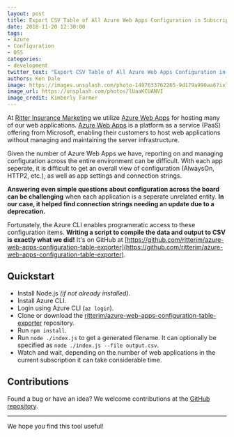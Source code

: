 ```yaml
---
layout: post
title: Export CSV Table of All Azure Web Apps Configuration in Subscription
date: 2018-11-20 12:30:00
tags:
- Azure
- Configuration
- OSS
categories:
- development
twitter_text: "Export CSV Table of All Azure Web Apps Configuration in Subscription"
authors: Ken Dale
image: https://images.unsplash.com/photo-1497633762265-9d179a990aa6?ixlib=rb-0.3.5&s=4a647d42fac71c6e8e5ae5f45fe2d4c8&auto=format&fit=crop&w=2252&q=80
image_url: https://unsplash.com/photos/lUaaKCUANVI
image_credit: Kimberly Farmer
---
```


At [Ritter Insurance Marketing](https://www.ritterim.com/) we utilize [Azure Web Apps](https://azure.microsoft.com/en-us/documentation/articles/app-service-web-overview/) for hosting many of our web applications. [Azure Web Apps](https://azure.microsoft.com/en-us/documentation/articles/app-service-web-overview/) is a platform as a service (PaaS) offering from Microsoft, enabling their customers to host web applications without managing and maintaining the server infrastructure.

Given the number of Azure Web Apps we have, reporting on and managing configuration across the entire environment can be difficult. With each app seperate, it is difficult to get an overall view of configuration (AlwaysOn, HTTP2, etc.), as well as app settings and connection strings.

**Answering even simple questions about configuration across the board can be challenging** when each application is a seperate unrelated entity. **In our case, it helped find connection strings needing an update due to a deprecation.**

Fortunately, the Azure CLI enables programmatic access to these configuration items. **Writing a script to compile the data and output to CSV is exactly what we did!** It's on GitHub at [https://github.com/ritterim/azure-web-apps-configuration-table-exporter](https://github.com/ritterim/azure-web-apps-configuration-table-exporter).

## Quickstart

- Install Node.js *(if not already installed)*.
- Install Azure CLI.
- Login using Azure CLI (`az login`).
- Clone or download the [ritterim/azure-web-apps-configuration-table-exporter](https://github.com/ritterim/azure-web-apps-configuration-table-exporter) repository.
- Run `npm install`.
- Run `node ./index.js` to get a generated filename. It can optionally be specified as `node ./index.js --file output.csv`.
- Watch and wait, depending on the number of web applications in the current subscription it can take considerable time.

## Contributions

Found a bug or have an idea? We welcome contributions at the [GitHub repository](https://github.com/ritterim/azure-web-apps-configuration-table-exporter).

___

We hope you find this tool useful!
